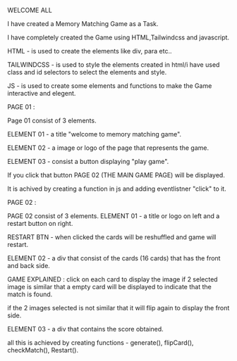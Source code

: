 WELCOME ALL

I have created a Memory Matching Game as a Task. 

I have completely created the Game using HTML,Tailwindcss and javascript.

HTML - is used to create the elements like div, para etc..

TAILWINDCSS - is used to style the elements created in html/i have used class and id selectors to select the elements and style.

JS - is used to create some elements and functions to make the Game interactive and elegent.

PAGE 01 :

Page 01 consist of 3 elements.

ELEMENT 01 - a title "welcome to memory matching game".

ELEMENT 02 - a image or logo of the page that represents the game. 

ELEMENT 03 - consist a button displaying "play game".

If you click that button PAGE 02 (THE MAIN GAME PAGE) will be displayed.

It is achived by creating a function in js and adding eventlistner "click" to it.

PAGE 02 :

PAGE 02 consist of 3 elements.
ELEMENT 01 - a title or logo on left and a restart button on right.

RESTART BTN - when clicked the cards will be reshuffled and game will restart.

ELEMENT 02 - a div that consist of the cards (16 cards) that has the front and back side.

GAME EXPLAINED :
click on each card to display the image if 2 selected image is similar that a empty card will be displayed to indicate that the match is found.

if the 2 images selected is not similar that it will flip again to display the front side.

ELEMENT 03 - a div that contains the score obtained.

all this is achieved by creating functions - generate(), flipCard(), checkMatch(), Restart().



